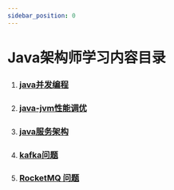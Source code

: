 ```yaml
---
sidebar_position: 0
---
```


# Java架构师学习内容目录

1. ###  [java并发编程](a-java-concurrent/intro) 

2. ###  [java-jvm性能调优](b-java-jvm/intro)

3. ###  [java服务架构](c-java-architect/intro)

4. ### [kafka问题](kafka/readme)

5. ### [RocketMQ 问题](rocketmq/readme)

